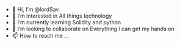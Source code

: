 - 👋 Hi, I’m @lordSav
- 👀 I’m interested in All things technology 
- 🌱 I’m currently learning Solidity and python
- 💞️ I’m looking to collaborate on Everything I can get my hands on
- 📫 How to reach me ...

<!---
lordSav/lordSav is a ✨ special ✨ repository because its `README.md` (this file) appears on your GitHub profile.
You can click the Preview link to take a look at your changes.
--->
